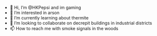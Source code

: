 - 👋 Hi, I’m @HKPepsi and im gaming
- 👀 I’m interested in arson
- 🌱 I’m currently learning about thermite
- 💞️ I’m looking to collaborate on decrepit buildings in industrial districts
- 📫 How to reach me with smoke signals in the woods

<!---
HKPepsi/HKPepsi is a ✨ special ✨ repository because its `README.md` (this file) appears on your GitHub profile.
You can click the Preview link to take a look at your changes.
--->
